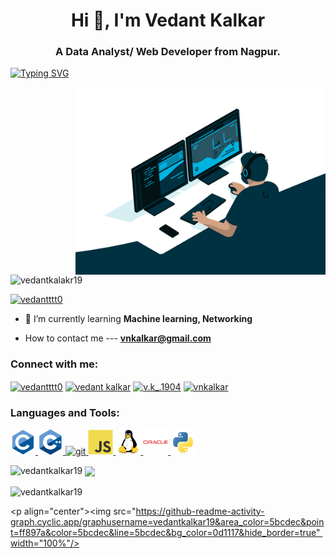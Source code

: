 <h1 align="center">Hi 👋, I'm Vedant Kalkar</h1>
<h3 align="center">A Data Analyst/ Web Developer from Nagpur.</h3>

[![Typing SVG](https://readme-typing-svg.demolab.com/?lines=Unga+bunga+i+am+busy;call+me+whenever+you+want+🤖)](https://git.io/typing-svg)

<img align="right" alt="coding" width="400" src="https://github.com/vedantkalkar19/vedantkalkar19/blob/main/gittt.gif"/>

<p align="left"> <img src="https://komarev.com/ghpvc/?username=vedantkalakr19&label=Profile%20views&color=0e75b6&style=flat" alt="vedantkalakr19" /> </p>

<p align="left"> <a href="https://twitter.com/vedantttt0" target="blank"><img src="https://img.shields.io/twitter/follow/vedantttt0?logo=twitter&style=for-the-badge" alt="vedantttt0" /></a> </p>

- 🌱 I’m currently learning **Machine learning, Networking**

- How to contact me --- **vnkalkar@gmail.com**

<h3 align="left">Connect with me:</h3>
<p align="left">
<a href="https://twitter.com/vedantttt0" target="blank"><img align="center" src="https://raw.githubusercontent.com/rahuldkjain/github-profile-readme-generator/master/src/images/icons/Social/twitter.svg" alt="vedantttt0" height="30" width="40" /></a>
<a href="https://linkedin.com/in/vedant kalkar" target="blank"><img align="center" src="https://raw.githubusercontent.com/rahuldkjain/github-profile-readme-generator/master/src/images/icons/Social/linked-in-alt.svg" alt="vedant kalkar" height="30" width="40" /></a>
<a href="https://instagram.com/v.k_.1904" target="blank"><img align="center" src="https://raw.githubusercontent.com/rahuldkjain/github-profile-readme-generator/master/src/images/icons/Social/instagram.svg" alt="v.k_.1904" height="30" width="40" /></a>
<a href="https://www.leetcode.com/vnkalkar" target="blank"><img align="center" src="https://raw.githubusercontent.com/rahuldkjain/github-profile-readme-generator/master/src/images/icons/Social/leet-code.svg" alt="vnkalkar" height="30" width="40" /></a>
</p>

<h3 align="left">Languages and Tools:</h3>
<p align="left"> <a href="https://www.cprogramming.com/" target="_blank" rel="noreferrer"> <img src="https://raw.githubusercontent.com/devicons/devicon/master/icons/c/c-original.svg" alt="c" width="40" height="40"/> </a> <a href="https://www.w3schools.com/cpp/" target="_blank" rel="noreferrer"> <img src="https://raw.githubusercontent.com/devicons/devicon/master/icons/cplusplus/cplusplus-original.svg" alt="cplusplus" width="40" height="40"/> </a> <a href="https://git-scm.com/" target="_blank" rel="noreferrer"> <img src="https://www.vectorlogo.zone/logos/git-scm/git-scm-icon.svg" alt="git" width="40" height="40"/> </a> <a href="https://developer.mozilla.org/en-US/docs/Web/JavaScript" target="_blank" rel="noreferrer"> <img src="https://raw.githubusercontent.com/devicons/devicon/master/icons/javascript/javascript-original.svg" alt="javascript" width="40" height="40"/> </a> <a href="https://www.linux.org/" target="_blank" rel="noreferrer"> <img src="https://raw.githubusercontent.com/devicons/devicon/master/icons/linux/linux-original.svg" alt="linux" width="40" height="40"/> </a> <a href="https://www.oracle.com/" target="_blank" rel="noreferrer"> <img src="https://raw.githubusercontent.com/devicons/devicon/master/icons/oracle/oracle-original.svg" alt="oracle" width="40" height="40"/> </a> <a href="https://www.python.org" target="_blank" rel="noreferrer"> <img src="https://raw.githubusercontent.com/devicons/devicon/master/icons/python/python-original.svg" alt="python" width="40" height="40"/> </a> </p>

<p><img align="left" src="https://github-readme-stats.vercel.app/api/top-langs?username=vedantkalkar19&show_icons=true&theme=tokyonight&locale=en&layout=compact" alt="vedantkalkar19" /></p>

<p>&nbsp;<img align="center" src="https://github-readme-stats.vercel.app/api?username=vedantkalkar19&theme=tokyonight&show_icons=true" /></p>

<p><img align="center" src="https://github-readme-streak-stats.herokuapp.com/?user=vedantkalkar19&theme=tokyonight" alt="vedantkalkar19" /></p>

<p align="center"><img src="https://github-readme-activity-graph.cyclic.app/graphusername=vedantkalkar19&area_color=5bcdec&point=ff897a&color=5bcdec&line=5bcdec&bg_color=0d1117&hide_border=true" width="100%"/></p>

